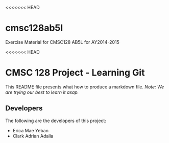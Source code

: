 <<<<<<< HEAD
# cmsc128ab5l
Exercise Material for CMSC128 AB5L for AY2014-2015

<<<<<<< HEAD
# CMSC 128 Project - Learning Git
This README file presents what how to produce a markdown file.
*Note: We are trying our best to learn it asap.*

## Developers
The following are the developers of this project:

* Erica Mae Yeban
* Clark Adrian Adalia

